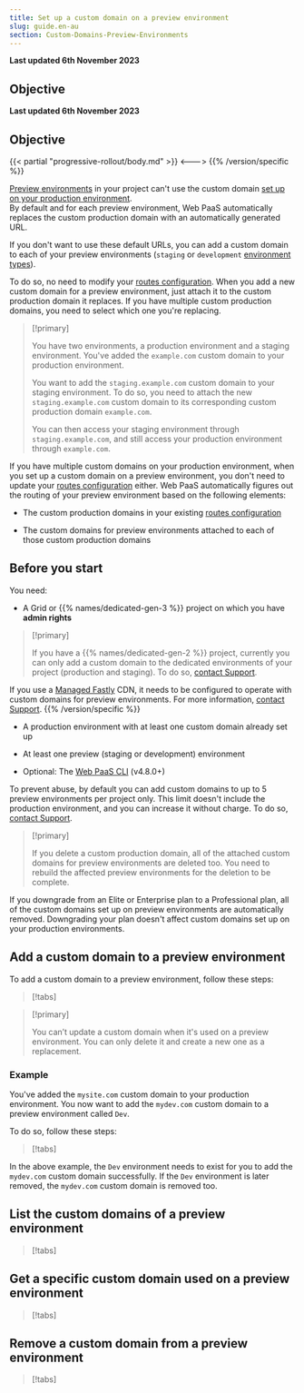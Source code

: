 ```yaml
---
title: Set up a custom domain on a preview environment
slug: guide.en-au
section: Custom-Domains-Preview-Environments
---
```


**Last updated 6th November 2023**



## Objective  

**Last updated 6th November 2023**



## Objective  


{{< partial "progressive-rollout/body.md" >}}
<--->
{{% /version/specific %}}

[Preview environments](../../../glossary#preview-environment) in your project can't use the custom domain [set up on your production environment](../steps/_index.md).<br/>
By default and for each preview environment,
Web PaaS automatically replaces the custom production domain
with an automatically generated URL.

If you don't want to use these default URLs,
you can add a custom domain to each of your preview environments
(`staging` or `development` [environment types](../../../glossary#environment-type)).

To do so, no need to modify your [routes configuration](../../define-routes/_index.md).
When you add a new custom domain for a preview environment,
just attach it to the custom production domain it replaces.
If you have multiple custom production domains,
you need to select which one you're replacing.

> [!primary]  
> 
> You have two environments, a production environment and a staging environment.
> You've added the `example.com` custom domain to your production environment.
> 
> You want to add the `staging.example.com` custom domain to your staging environment.
> To do so, you need to attach the new `staging.example.com` custom domain
> to its corresponding custom production domain `example.com`. 
> 
> You can then access your staging environment through `staging.example.com`,
> and still access your production environment through `example.com`.
> 
> 

If you have multiple custom domains on your production environment,
when you set up a custom domain on a preview environment,
you don't need to update your [routes configuration](../../define-routes/_index.md) either.
Web PaaS automatically figures out the routing of your preview environment
based on the following elements:

- The custom production domains in your existing [routes configuration](../../define-routes/_index.md)


- The custom domains for preview environments attached to each of those custom production domains



## Before you start

You need:


- A Grid or {{% names/dedicated-gen-3 %}} project on which you have **admin rights** <BR> 



> [!primary]  
> 
>   If you have a {{% names/dedicated-gen-2 %}} project,
>   currently you can only add a custom domain to the dedicated environments of your project (production and staging).
>   To do so, [contact Support](https://console.platform.sh/-/users/~/tickets/open).
> 
> 

  If you use a [Managed Fastly](../cdn/managed-fastly.md) CDN,
  it needs to be configured to operate with custom domains for preview environments.
  For more information, [contact Support](https://console.platform.sh/-/users/~/tickets/open).
{{% /version/specific %}}
- A production environment with at least one custom domain already set up


- At least one preview (staging or development) environment


- Optional: The [Web PaaS CLI](../../administration/cli/_index.md) (v4.8.0+)



To prevent abuse, by default you can add custom domains to up to 5 preview environments per project only.
This limit doesn't include the production environment,
and you can increase it without charge.
To do so, [contact Support](../../learn-overview/get-support).

> [!primary]  
> 
> If you delete a custom production domain,
> all of the attached custom domains for preview environments are deleted too.
> You need to rebuild the affected preview environments for the deletion to be complete.
> 
 > 

If you downgrade from an Elite or Enterprise plan to a Professional plan,
all of the custom domains set up on preview environments are automatically removed.
Downgrading your plan doesn't affect custom domains set up on your production environments.

## Add a custom domain to a preview environment

To add a custom domain to a preview environment, follow these steps:

> [!tabs]      

> [!primary]  
> 
> You can’t update a custom domain when it's used on a preview environment.
> You can only delete it and create a new one as a replacement.
> 
> 

### Example

You've added the `mysite.com` custom domain to your production environment.
You now want to add the `mydev.com` custom domain to a preview environment called `Dev`.

To do so, follow these steps:

> [!tabs]      

In the above example, the `Dev` environment needs to exist
for you to add the `mydev.com` custom domain successfully.
If the `Dev` environment is later removed,
the `mydev.com` custom domain is removed too.

## List the custom domains of a preview environment

> [!tabs]      

## Get a specific custom domain used on a preview environment

> [!tabs]      

## Remove a custom domain from a preview environment

> [!tabs]      
